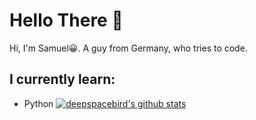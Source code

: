 # Hello There 👋

Hi, I'm Samuel😀.
 A guy from Germany, who tries to code.
 
 ## I currently learn:
 - Python
[![deepspacebird's github stats](https://github-readme-stats.vercel.app/api?username=deepspacebird&show_icons=true&theme=gruvbox)](https://github.com/deepspacebird)
